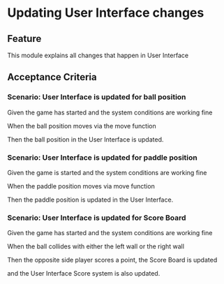 # Updating User Interface changes

## Feature

This module explains all changes that happen in User Interface

## Acceptance Criteria

### Scenario: User Interface is updated for ball position

  Given the game has started and the system conditions are working fine

  When the ball position moves via the move function

  Then the ball position in the User Interface is updated.

### Scenario: User Interface is updated for paddle position

  Given the game is started and the system conditions are working fine

  When the paddle position moves via  move function

  Then the paddle position is updated in the User Interface.
  
### Scenario: User Interface is updated for Score Board

  Given the game has started and the system conditions are working fine
  
  When the ball collides with either the left wall or the right wall

  Then the opposite side player scores a point, the Score Board is updated 
  
  and the User Interface Score system is also updated.


